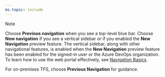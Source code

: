 ```yaml
---
ms.topic: include
---
```


> [!NOTE]
> Choose **Previous navigation** when you see a top-level blue bar. Choose **New navigation** if you see a vertical sidebar or if you enabled the **New Navigation** preview feature. The vertical sidebar, along with other navigational features, is enabled when the **New Navigation** preview feature has been enabled for the signed-in user or the Azure DevOps organization. To learn how to use the web portal effectively, see [Navigation Basics](/vsts/project/navigation/index).    
> 
> For on-premises TFS, choose **Previous Navigation** for guidance. 
